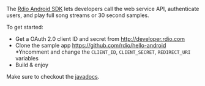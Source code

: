 The [Rdio Android SDK](http://www.rdio.com/developers/docs/libraries/android/) lets developers call the web service API, authenticate
users, and play full song streams or 30 second samples.

To get started:

* Get a OAuth 2.0 client ID and secret from http://developer.rdio.com
* Clone the sample app https://github.com/rdio/hello-android
*Yncomment and change the `CLIENT_ID`, `CLIENT_SECRET`, `REDIRECT_URI` variables
* Build & enjoy

Make sure to checkout the [javadocs](http://www.rdio.com/media/static/developer/android/docs/).
